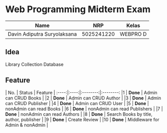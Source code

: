 # Web Programming Midterm Exam

| Name           | NRP        | Kelas     |
| ---            | ---        | ----------|
| Davin Adiputra Suryolaksana | 5025241220 | WEBPRO D |

## Idea

Library Collection Database

## Feature
| No. | Status | Feature |
:----:|:----:|:--------:|:--------:
|1 | **Done** | Admin can CRUD Books | 
|2 | **Done** | Admin can CRUD Author |
|3 | **Done** | Admin can CRUD Publisher | 
|4 | **Done** | Admin can CRUD User | 
|5 | **Done** | nonAdmin can read Books | 
|6 | **Done** | nonAdmin can read Publishers | 
|7 | **Done** | nonAdmin can read Authors | 
|8 | **Done** | Search Books by title, author, publisher |
|9 | **Done** | Create Review | 
|10 | **Done** | Middleware for Admin & nonAdmin | 
